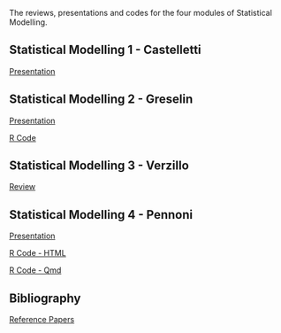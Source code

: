 
<!-- README.md is generated from README.Rmd. Please edit that file -->
<!-- https://marcozanotti.github.io/election-forecasting-review/ -->

The reviews, presentations and codes for the four modules of Statistical
Modelling.

## Statistical Modelling 1 - Castelletti

[Presentation](https://marcozanotti.github.io/statistical-modeling-reviews/stat_mod1/stat_mod1.pdf)

## Statistical Modelling 2 - Greselin

[Presentation](https://marcozanotti.github.io/statistical-modeling-reviews/stat_mod2/stat_mod2.pdf)

[R
Code](https://marcozanotti.github.io/statistical-modeling-reviews/stat_mod2/longclust.R)

## Statistical Modelling 3 - Verzillo

[Review](https://marcozanotti.github.io/statistical-modeling-reviews/stat_mod3/stat_mod3.pdf)

## Statistical Modelling 4 - Pennoni

[Presentation](https://marcozanotti.github.io/statistical-modeling-reviews/stat_mod4/stat_mod4.pdf)

[R Code -
HTML](https://marcozanotti.github.io/statistical-modeling-reviews/stat_mod4/stat_mod4.html)

[R Code -
Qmd](https://marcozanotti.github.io/statistical-modeling-reviews/stat_mod4/stat_mod4.qmd)

## Bibliography

[Reference
Papers](https://github.com/marcozanotti/statistical-modeling-reviews/tree/main/material)
